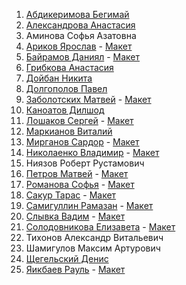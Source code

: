 1. [Абдикеримова Бегимай](https://github.com/BegimayAbdi915 "Абдикеримова Бегимай") 
2. [Александрова Анастасия](https://github.com/orubly "Александрова Анастасия") 
3. Аминова Софья Азатовна
4. [Ариков Ярослав](https://github.com/soojy "Ариков Ярослав") - [Макет](https://www.figma.com/file/mc4NyQ8AYUV7KjImsy5cVY/Valorant---Agents-page-concept-design-(Community)?node-id=1%3A2 "Макет")  
5. [Байрамов Даниял](https://github.com/whitemalina "Байрамов Даниял") - [Макет](https://www.figma.com/file/tUS6aWt8x6TlJ2fQ29HxLN/LinkedIn-Redesign-(Copy)?node-id=0%3A1 "Макет") 
6. [Грибкова Анастасия](https://github.com/AnastyasiaGri2022 "Грибкова Анастасия")
7. [Дойбан Никита](https://github.com/nikitadoiban "Дойбан Никита")
8. [Долгополов Павел](https://github.com/Pavel200218 "Долгополов Павел")
9. [Заболотских Матвей](https://github.com/Mathway "Заболотских Матвей") - [Макет](https://www.figma.com/file/8NlS4GVsFTizULz2n4E6Ue/Covid-19-Landing-Page-For-Figma?node-id=0%3A1 "Макет")
11. [Каноатов Дилшод](https://github.com/Klubnika662banan "Каноатов Дилшод")
12. [Лошаков Сергей](https://github.com/LoskakovSergey915 "Лошаков Сергей") - [Макет](https://www.uistore.design/items/tour-and-travel-website-for-figma/ "Макет")
13. [Маркианов Виталий](https://github.com/Azimov86xxx "Маркианов Виталий")
14. [Мирганов Сардор](https://github.com/msardor "Мирганов Сардор") - [Макет](https://www.figma.com/file/5l6InHbmYKD1GQuIThwxb3/Gravity?node-id=0%3A1)
15. [Николаенко Владимир](https://github.com/shizik9) - [Макет](https://www.figma.com/file/tFSM7FpVXuCu6YbKoTvRuK/woo-landing-page-for-figma?node-id=0%3A1 "Макет")
16. Ниязов Роберт Рустамович
17. [Петров Матвей](https://github.com/MatveyPetrov "Петров Матвей") - [Макет](https://www.figma.com/file/Ufjh4SL8OZ3IJXwZ9F1uyW/Lo-fi-Wireframe-Kit-(Community)?node-id=758%3A1 "Макет")
18. [Романова Софья](https://github.com/RomanovaSophia "Романова Софья") - [Макет](https://www.figma.com/file/ZI6u9GhiZyOENlbwqjHfuQ/traffico-landing-page-for-figma?node-id=0%3A1 "Макет")
19. [Сакур Тарас](https://github.com/SakurGun "Сакур Тарас") - [Макет](https://www.figma.com/file/X8I0G7PzIREd6CkieTO2P0/tour-and-travel-website-for-figma?node-id=0%3A1 "Макет")
20. [Самигуллин Рамазан](https://github.com/cr663stal "Самигуллин Рамазан") - [Макет](https://www.figma.com/file/PzSkgLld5Uvr28xUpxopfc/Templates-%2314.-More-on-Figma.info?node-id=1%3A2 "Макет")
21. [Слывка Вадим](https://github.com/s4nzh1k "Слывка Вадим") - [Макет](https://www.uistore.design/items/traffico-landing-page-for-figma/ "Макет")
22. [Солодовникова Елизавета](https://github.com/solodovkina "Солодовникова Елизавета") - [Макет](https://www.figma.com/file/LBTG9XkicpIWdNKgoQXGFbuj/Templates-%239.-More-on-Figma.info?node-id=0%3A1 "Макет")
23. Тихонов Александр Витальевич
24. Шамигулов Максим Артурович
25. [Щегельский Денис](https://github.com/lordguzlik "Щегельский Денис")
26. [Яикбаев Рауль](https://github.com/Raul1011 "Яикбаев Рауль") - [Макет](https://www.uistore.design/items/woo-landing-page-for-figma/ "Макет")
